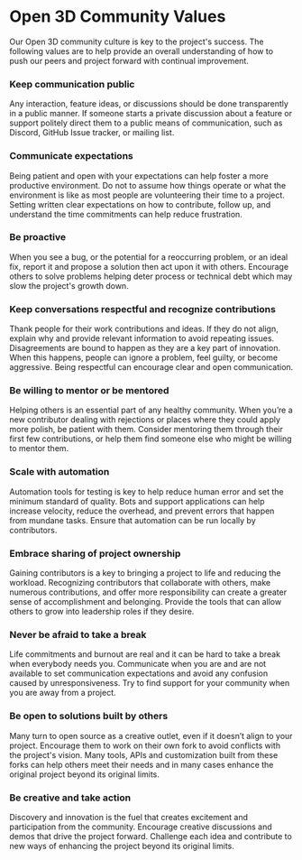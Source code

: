 # Open 3D Community Values

Our Open 3D community culture is key to the project's success. The following values are to help provide an overall understanding of how to push our peers and project forward with continual improvement.


### Keep communication public

Any interaction, feature ideas, or discussions should be done transparently in a public manner. If someone starts a private discussion about a feature or support politely direct them to a public means of communication, such as Discord, GitHub Issue tracker, or mailing list.


### Communicate expectations

Being patient and open with your expectations can help foster a more productive environment. Do not to assume how things operate or what the environment is like as most people are volunteering their time to a project. Setting written clear expectations on how to contribute, follow up, and understand the time commitments can help reduce frustration.


### Be proactive

When you see a bug, or the potential for a reoccurring problem, or an ideal fix, report it and propose a solution then act upon it with others. Encourage others to solve problems helping deter process or technical debt which may slow the project's growth down.


### Keep conversations respectful and recognize contributions

Thank people for their work contributions and ideas. If they do not align, explain why and provide relevant information to avoid repeating issues. Disagreements are bound to happen as they are a key part of innovation. When this happens, people can ignore a problem, feel guilty, or become aggressive. Being respectful can encourage clear and open communication.


### Be willing to mentor or be mentored

Helping others is an essential part of any healthy community. When you’re a new contributor dealing with rejections or places where they could apply more polish, be patient with them. Consider mentoring them through their first few contributions, or help them find someone else who might be willing to mentor them.


### Scale with automation

Automation tools for testing is key to help reduce human error and set the minimum standard of quality. Bots and support applications can help increase velocity, reduce the overhead, and prevent errors that happen from mundane tasks.  Ensure that automation can be run locally by contributors. 


### Embrace sharing of project ownership

Gaining contributors is a key to bringing a project to life and reducing the workload. Recognizing contributors that collaborate with others, make numerous contributions, and offer more responsibility can create a greater sense of accomplishment and belonging. Provide the tools that can allow others to grow into leadership roles if they desire.


### Never be afraid to take a break

Life commitments and burnout are real and it can be hard to take a break when everybody needs you. Communicate when you are and are not available to set communication expectations and avoid any confusion caused by unresponsiveness. Try to find support for your community when you are away from a project.


### Be open to solutions built by others

Many turn to open source as a creative outlet, even if it doesn’t align to your project. Encourage them to work on their own fork to avoid conflicts with the project's vision. Many tools, APIs and customization built from these forks can help others meet their needs and in many cases enhance the original project beyond its original limits.


### Be creative and take action

Discovery and innovation is the fuel that creates excitement and participation from the community. Encourage creative discussions and demos that drive the project forward. Challenge each idea and contribute to new ways of enhancing the project beyond its original limits.
